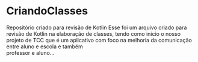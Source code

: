 # CriandoClasses
Repositório criado para revisão de Kotlin
Esse foi um arquivo criado para revisão de Kotlin na elaboração de classes, tendo como inicio
o nosso projeto de TCC que é um aplicativo com foco na melhoria da comunicação entre aluno e escola e também  
professor e aluno...  

